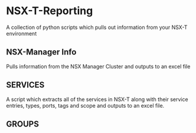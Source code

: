 # NSX-T-Reporting
A collection of python scripts which pulls out information from your NSX-T environment

## NSX-Manager Info
Pulls information from the NSX Manager Cluster and outputs to an excel file

## SERVICES
A script which extracts all of the services in NSX-T along with their service entries, types, ports, tags and scope and outputs to an excel file.

## GROUPS


